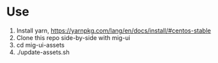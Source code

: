 # Use

1. Install yarn, https://yarnpkg.com/lang/en/docs/install/#centos-stable
1. Clone this repo side-by-side with mig-ui
1. cd mig-ui-assets
1. ./update-assets.sh
